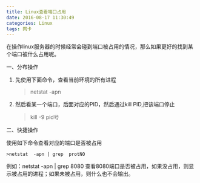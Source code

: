 ```yaml
---
title: Linux查看端口占用
date: 2016-08-17 11:30:49
categories: Linux
tags: 网卡
---
```

在操作linux服务器的时候经常会碰到端口被占用的情况，那么如果更好的找到某个端口被什么占用呢。

一、分布操作

1. 先使用下面命令，查看当前环境的所有进程
	
	>netstat  -apn

2. 然后看某一个端口，后面对应的PID，然后通过kill  PID,把该端口停止

	>kill -9 pid号
	
二、快捷操作

 使用如下命令查看对应的端口是否被占用

	>netstat  -apn | grep  protNO

例如：netstat -apn | grep 8080  查看8080端口是否被占用，如果没占用，则显示被占用的进程；如果未被占用，则什么也不会输出。